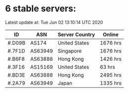 # 6 stable servers:

Latest update at: Tue Jun 02 13:10:14 UTC 2020

| ID | ASN | Server Country | Online |
| -- | --- | -------------- | ------ |
| #.D09B | AS174 | United States | 1676 hrs |
| #.7F1D | AS63949 | Singapore | 1676 hrs |
| #.B6F8 | AS63888 | Hong Kong | 1426 hrs |
| #.3F16 | AS15169 | United States | 63 hrs |
| #.BD3E | AS63888 | Hong Kong | 2495 hrs |
| #.2A79 | AS63949 | Japan | 1335 hrs |

